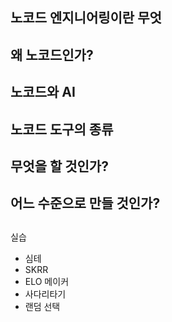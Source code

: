 ## 노코드 엔지니어링이란 무엇
## 왜 노코드인가?
## 노코드와 AI
## 노코드 도구의 종류
## 무엇을 할 것인가?
## 어느 수준으로 만들 것인가?
## 




실습
- 심테
- SKRR
- ELO 메이커
- 사다리타기
- 랜덤 선택